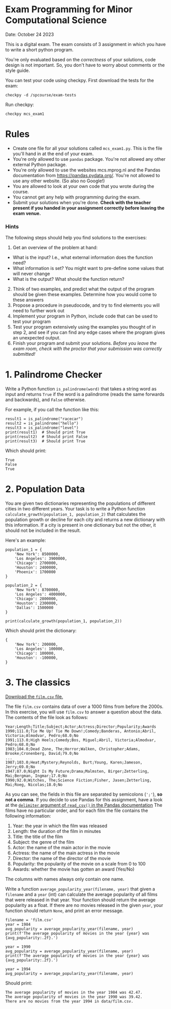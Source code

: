 # Exam Programming for Minor Computational Science

Date: October 24 2023

This is a digital exam. The exam consists of 3 assignment in which you have to write a short python program.

You're only evaluated based on the _correctness_ of your solutions, code design is not important. So, you don't have to worry about comments or the style guide.

You can test your code using checkpy. First download the tests for the exam:

    checkpy -d /spcourse/exam-tests

Run checkpy:

    checkpy mcs_exam1


# Rules

- Create one file for all your solutions called `mcs_exam1.py`. This is the file you'll hand in at the end of your exam.
- You're only allowed to use `pandas` package. You're not allowed any other external Python package.
- You're only allowed to use the websites mcs.mprog.nl and the Pandas documentation from https://pandas.pydata.org/. You're not allowed to use any other website. (So also no Google!)
- You are allowed to look at your own code that you wrote during the course.
- You cannot get any help with programming during the exam.
- Submit your solutions when you're done. **Check with the teacher present if you handed in your assignment correctly before leaving the exam venue.**

### Hints

The following steps should help you find solutions to the exercises:

1. Get an overview of the problem at hand:
  - What is the input? I.e., what external information does the function need?
  - What information is set? You might want to pre-define some values that will never change
  - What is the output? What should the function return?
2. Think of two examples, and predict what the output of the program should be given these examples. Determine how you would come to these answers
3. Propose a procedure in pseudocode, and try to find elements you will need to further work out
4. Implement your program in Python, include code that can be used to test your program
5. Test your program extensively using the examples you thought of in step 2, and see if you can find any edge cases where the program gives an unexpected output.
6. Finish your program and submit your solutions. *Before you leave the exam room, check with the proctor that your submission was correctly submitted!*


# 1. Palindrome Checker

Write a Python function `is_palindrome(word)` that takes a string word as input and returns `True` if the word is a palindrome (reads the same forwards and backwards), and `False` otherwise.

For example, if you call the function like this:

    result1 = is_palindrome("racecar")
    result2 = is_palindrome("hello")
    result3 = is_palindrome("level")
    print(result1)  # Should print True
    print(result2)  # Should print False
    print(result3)  # Should print True

Which should print:

    True
    False
    True

# 2. Population Data

You are given two dictionaries representing the populations of different cities in two different years. Your task is to write a Python function `calculate_growth(population_1, population_2)` that calculates the population growth or decline for each city and returns a new dictionary with this information. If a city is present in one dictionary but not the other, it should not be included in the result.

Here's an example:

    population_1 = {
        'New York': 8500000,
        'Los Angeles': 3900000,
        'Chicago': 2700000,
        'Houston': 2400000,
        'Phoenix': 1700000
    }

    population_2 = {
        'New York': 8700000,
        'Los Angeles': 4000000,
        'Chicago': 2800000,
        'Houston': 2300000,
        'Dallas': 1500000
    }

    print(calculate_growth(population_1, population_2))

Which should print the dictionary:

    {
        'New York': 200000,
        'Los Angeles': 100000,
        'Chicago': 100000,
        'Houston': -100000,
    }

# 3. The classics

[Download the `film.csv` file.](film.csv)

The file `film.csv` contains data of over a 1000 films from before the 2000s. In this exercise, you will use `film.csv` to answer a question about the data. The contents of the file look as follows:

    Year;Length;Title;Subject;Actor;Actress;Director;Popularity;Awards
    1990;111.0;Tie Me Up! Tie Me Down!;Comedy;Banderas, Antonio;Abril, Victoria;Almodvar, Pedro;68.0;No
    1991;113.0;High Heels;Comedy;Bos, Miguel;Abril, Victoria;Almodvar, Pedro;68.0;No
    1983;104.0;Dead Zone, The;Horror;Walken, Christopher;Adams, Brooke;Cronenberg, David;79.0;No
    ...
    1987;103.0;Heat;Mystery;Reynolds, Burt;Young, Karen;Jameson, Jerry;69.0;No
    1947;87.0;Night Is My Future;Drama;Malmsten, Birger;Zetterling, Mai;Bergman, Ingmar;17.0;No
    1990;92.0;Witches, The;Science Fiction;Fisher, Jasen;Zetterling, Mai;Roeg, Nicolas;18.0;No

As you can see, the fields in this file are separated by semicolons (`';'`), **so not a comma**. If you decide to use Pandas for this assignment, have a look at the [`delimiter` argument of `read_csv()` in the Pandas documentation](https://pandas.pydata.org/docs/reference/api/pandas.read_csv.html) The films have no particular order, and for each film the file contains the following information:

1. Year: the year in which the film was released
2. Length: the duration of the film in minutes
3. Title: the title of the film
4. Subject: the genre of the film
5. Actor: the name of the main actor in the movie
6. Actress: the name of the main actress in the movie
7. Director: the name of the director of the movie
8. Popularity: the popularity of the movie on a scale from 0 to 100
9. Awards: whether the movie has gotten an award (Yes/No)

The columns with names always only contain one name.

Write a function `average_popularity_year(filename, year)` that given a `filename` and a `year` (int) can calculate the average popularity of all films that were released in that year. Your function should return the average popularity as a float. If there are no movies released in the given `year`, your function should return `None`, and print an error message.

    filename = 'film.csv'
    year = 1984
    avg_popularity = average_popularity_year(filename, year)
    print(f'The average popularity of movies in the year {year} was {avg_popularity:.2f}.')

    year = 1990
    avg_popularity = average_popularity_year(filename, year)
    print(f'The average popularity of movies in the year {year} was {avg_popularity:.2f}.')

    year = 1994
    avg_popularity = average_popularity_year(filename, year)

Should print:

    The average popularity of movies in the year 1984 was 42.47.
    The average popularity of movies in the year 1990 was 39.42.
    There are no movies from the year 1994 in data/film.csv.
